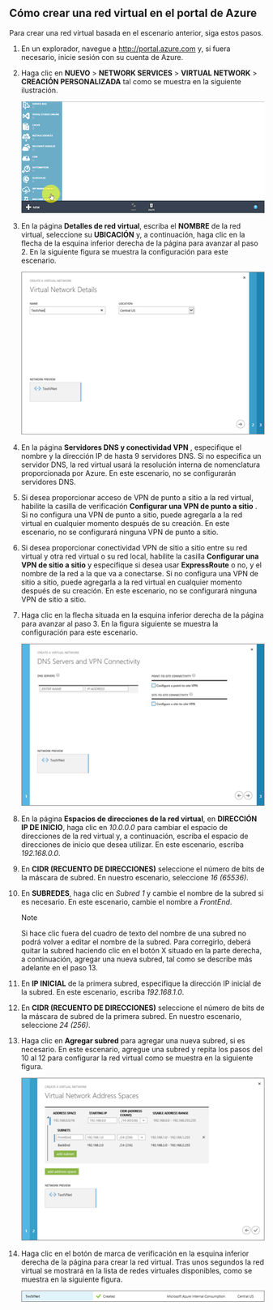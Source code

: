 ## <a name="how-to-create-a-vnet-in-the-azure-portal"></a>Cómo crear una red virtual en el portal de Azure
Para crear una red virtual basada en el escenario anterior, siga estos pasos.

1. En un explorador, navegue a http://portal.azure.com y, si fuera necesario, inicie sesión con su cuenta de Azure.
2. Haga clic en **NUEVO** > **NETWORK SERVICES** > **VIRTUAL NETWORK** > **CREACIÓN PERSONALIZADA** tal como se muestra en la siguiente ilustración.
   
    ![Crear red virtual en el portal](./media/virtual-networks-create-vnet-classic-portal-include/vnet-create-portal-figure1.gif)
3. En la página **Detalles de red virtual**, escriba el **NOMBRE** de la red virtual, seleccione su **UBICACIÓN** y, a continuación, haga clic en la flecha de la esquina inferior derecha de la página para avanzar al paso 2. En la siguiente figura se muestra la configuración para este escenario.
   
    ![Página de detalles de la red virtual](./media/virtual-networks-create-vnet-classic-portal-include/vnet-create-portal-figure2.png)
4. En la página **Servidores DNS y conectividad VPN** , especifique el nombre y la dirección IP de hasta 9 servidores DNS. Si no especifica un servidor DNS, la red virtual usará la resolución interna de nomenclatura proporcionada por Azure. En este escenario, no se configurarán servidores DNS.
5. Si desea proporcionar acceso de VPN de punto a sitio a la red virtual, habilite la casilla de verificación **Configurar una VPN de punto a sitio** . Si no configura una VPN de punto a sitio, puede agregarla a la red virtual en cualquier momento después de su creación. En este escenario, no se configurará ninguna VPN de punto a sitio.
6. Si desea proporcionar conectividad VPN de sitio a sitio entre su red virtual y otra red virtual o su red local, habilite la casilla **Configurar una VPN de sitio a sitio** y especifique si desea usar **ExpressRoute** o no, y el nombre de la red a la que va a conectarse. Si no configura una VPN de sitio a sitio, puede agregarla a la red virtual en cualquier momento después de su creación. En este escenario, no se configurará ninguna VPN de sitio a sitio.
7. Haga clic en la flecha situada en la esquina inferior derecha de la página para avanzar al paso 3. En la figura siguiente se muestra la configuración para este escenario.
   
    ![Página de servidores DNS y conectividad VPN](./media/virtual-networks-create-vnet-classic-portal-include/vnet-create-portal-figure3.png)
8. En la página **Espacios de direcciones de la red virtual**, en **DIRECCIÓN IP DE INICIO**, haga clic en *10.0.0.0* para cambiar el espacio de direcciones de la red virtual y, a continuación, escriba el espacio de direcciones de inicio que desea utilizar. En este escenario, escriba *192.168.0.0*. 
9. En **CIDR (RECUENTO DE DIRECCIONES)** seleccione el número de bits de la máscara de subred. En nuestro escenario, seleccione *16 (65536)*.
10. En **SUBREDES**, haga clic en *Subred 1* y cambie el nombre de la subred si es necesario. En este escenario, cambie el nombre a *FrontEnd*.
    
    > [!NOTE]
    > Si hace clic fuera del cuadro de texto del nombre de una subred no podrá volver a editar el nombre de la subred. Para corregirlo, deberá quitar la subred haciendo clic en el botón X situado en la parte derecha, a continuación, agregar una nueva subred, tal como se describe más adelante en el paso 13.
    > 
    > 
11. En **IP INICIAL** de la primera subred, especifique la dirección IP inicial de la subred. En este escenario, escriba *192.168.1.0*.
12. En **CIDR (RECUENTO DE DIRECCIONES)** seleccione el número de bits de la máscara de subred de la primera subred. En nuestro escenario, seleccione *24 (256)*.
13. Haga clic en **Agregar subred** para agregar una nueva subred, si es necesario. En este escenario, agregue una subred y repita los pasos del 10 al 12 para configurar la red virtual como se muestra en la siguiente figura.
    
    ![Página de espacios de direcciones de la red virtual](./media/virtual-networks-create-vnet-classic-portal-include/vnet-create-portal-figure4.png)
14. Haga clic en el botón de marca de verificación en la esquina inferior derecha de la página para crear la red virtual. Tras unos segundos la red virtual se mostrará en la lista de redes virtuales disponibles, como se muestra en la siguiente figura.
    
    ![Nueva red virtual](./media/virtual-networks-create-vnet-classic-portal-include/vnet-create-portal-figure5.png)



<!--HONumber=Nov16_HO3-->


